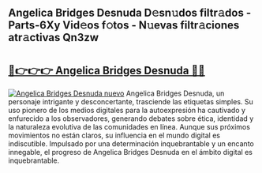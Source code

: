 ## Angelica Bridges Desnuda D𝚎sn𝚞dos filtr𝚊dos - Parts-6Xy Vid𝚎os f𝚘tos - N𝚞evas filtr𝚊ciones atr𝚊ctivas Qn3zw

# <h2><a href="http://mb4itgs.tromn.icu/?c=Angelica+Bridges+Desnuda">🔗👉👉👉 Angelica Bridges Desnuda 🔗🔗</a></h2>

[![Angelica Bridges Desnuda nuevo](https://i.imgur.com/pEAQMta.gif)](http://mb4itgs.tromn.icu/?c=Angelica+Bridges+Desnuda)
Angelica Bridges Desnuda, un personaje intrigante y desconcertante, trasciende las etiquetas simples. Su uso pionero de los medios digitales para la autoexpresión ha cautivado y enfurecido a los observadores, generando debates sobre ética, identidad y la naturaleza evolutiva de las comunidades en línea. Aunque sus próximos movimientos no están claros, su influencia en el mundo digital es indiscutible. Impulsado por una determinación inquebrantable y un encanto innegable, el progreso de Angelica Bridges Desnuda en el ámbito digital es inquebrantable.
